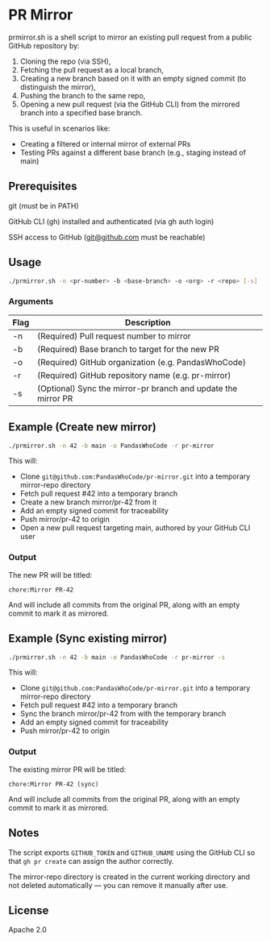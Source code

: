 # PR Mirror

prmirror.sh is a shell script to mirror an existing pull request from a public GitHub repository by:

1. Cloning the repo (via SSH),
2. Fetching the pull request as a local branch,
3. Creating a new branch based on it with an empty signed commit (to distinguish the mirror),
4. Pushing the branch to the same repo,
5. Opening a new pull request (via the GitHub CLI) from the mirrored branch into a specified base branch.

This is useful in scenarios like:

- Creating a filtered or internal mirror of external PRs
- Testing PRs against a different base branch (e.g., staging instead of main)

## Prerequisites

git (must be in PATH)

GitHub CLI (gh) installed and authenticated (via gh auth login)

SSH access to GitHub (git@github.com must be reachable)

## Usage

```bash
./prmirror.sh -n <pr-number> -b <base-branch> -o <org> -r <repo> [-s]
```

### Arguments

| Flag | Description                                                   |
| ---- |---------------------------------------------------------------|
| -n   | (Required) Pull request number to mirror                      |
| -b   | (Required) Base branch to target for the new PR               |
| -o   | (Required) GitHub organization (e.g. PandasWhoCode)           |
| -r   | (Required) GitHub repository name (e.g. pr-mirror)            |
| -s   | (Optional) Sync the mirror-pr branch and update the mirror PR |

## Example (Create new mirror)

```bash
./prmirror.sh -n 42 -b main -o PandasWhoCode -r pr-mirror
```

This will:

- Clone `git@github.com:PandasWhoCode/pr-mirror.git` into a temporary mirror-repo directory
- Fetch pull request #42 into a temporary branch
- Create a new branch mirror/pr-42 from it
- Add an empty signed commit for traceability
- Push mirror/pr-42 to origin
- Open a new pull request targeting main, authored by your GitHub CLI user

### Output

The new PR will be titled:

```text
chore:Mirror PR-42
```

And will include all commits from the original PR, along with an empty commit to mark it as mirrored.

## Example (Sync existing mirror)

```bash
./prmirror.sh -n 42 -b main -o PandasWhoCode -r pr-mirror -s
```

This will:

- Clone `git@github.com:PandasWhoCode/pr-mirror.git` into a temporary mirror-repo directory
- Fetch pull request #42 into a temporary branch
- Sync the branch mirror/pr-42 from with the temporary branch
- Add an empty signed commit for traceability
- Push mirror/pr-42 to origin

### Output

The existing mirror PR will be titled:

```text
chore:Mirror PR-42 (sync)
```

And will include all commits from the original PR, along with an empty commit to mark it as mirrored.

## Notes

The script exports `GITHUB_TOKEN` and `GITHUB_UNAME` using the GitHub CLI so that `gh pr create` can assign the author correctly.

The mirror-repo directory is created in the current working directory and not deleted automatically — you can remove it manually after use.

## License

Apache 2.0

